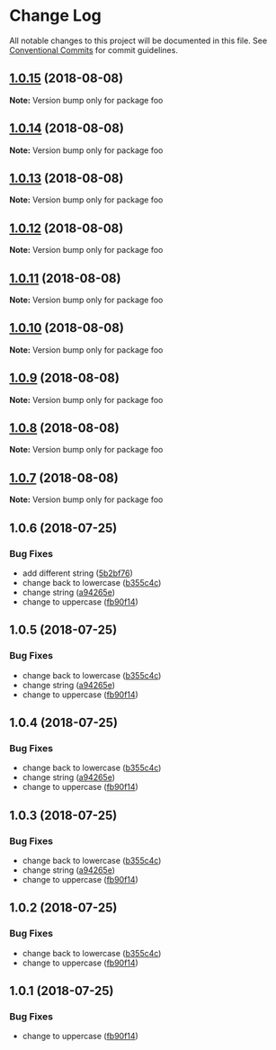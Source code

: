 # Change Log

All notable changes to this project will be documented in this file.
See [Conventional Commits](https://conventionalcommits.org) for commit guidelines.

<a name="1.0.15"></a>
## [1.0.15](https://github.com/rumtraubenuss/monorepo/compare/foo@1.0.10...foo@1.0.15) (2018-08-08)

**Note:** Version bump only for package foo





<a name="1.0.14"></a>
## [1.0.14](https://github.com/rumtraubenuss/monorepo/compare/foo@1.0.10...foo@1.0.14) (2018-08-08)

**Note:** Version bump only for package foo





<a name="1.0.13"></a>
## [1.0.13](https://github.com/rumtraubenuss/monorepo/compare/foo@1.0.10...foo@1.0.13) (2018-08-08)

**Note:** Version bump only for package foo





<a name="1.0.12"></a>
## [1.0.12](https://github.com/rumtraubenuss/monorepo/compare/foo@1.0.10...foo@1.0.12) (2018-08-08)

**Note:** Version bump only for package foo





<a name="1.0.11"></a>
## [1.0.11](https://github.com/rumtraubenuss/monorepo/compare/foo@1.0.10...foo@1.0.11) (2018-08-08)

**Note:** Version bump only for package foo





<a name="1.0.10"></a>
## [1.0.10](https://github.com/rumtraubenuss/monorepo/compare/foo@1.0.9...foo@1.0.10) (2018-08-08)

**Note:** Version bump only for package foo





<a name="1.0.9"></a>
## [1.0.9](https://github.com/rumtraubenuss/monorepo/compare/foo@1.0.8...foo@1.0.9) (2018-08-08)

**Note:** Version bump only for package foo





<a name="1.0.8"></a>
## [1.0.8](https://github.com/rumtraubenuss/monorepo/compare/foo@1.0.7...foo@1.0.8) (2018-08-08)

**Note:** Version bump only for package foo





<a name="1.0.7"></a>
## [1.0.7](https://github.com/rumtraubenuss/monorepo/compare/foo@1.0.6...foo@1.0.7) (2018-08-08)

**Note:** Version bump only for package foo





<a name="1.0.6"></a>
## 1.0.6 (2018-07-25)


### Bug Fixes

* add different string ([5b2bf76](https://github.com/rumtraubenuss/monorepo/commit/5b2bf76))
* change back to lowercase ([b355c4c](https://github.com/rumtraubenuss/monorepo/commit/b355c4c))
* change string ([a94265e](https://github.com/rumtraubenuss/monorepo/commit/a94265e))
* change to uppercase ([fb90f14](https://github.com/rumtraubenuss/monorepo/commit/fb90f14))





<a name="1.0.5"></a>
## 1.0.5 (2018-07-25)


### Bug Fixes

* change back to lowercase ([b355c4c](https://github.com/rumtraubenuss/monorepo/commit/b355c4c))
* change string ([a94265e](https://github.com/rumtraubenuss/monorepo/commit/a94265e))
* change to uppercase ([fb90f14](https://github.com/rumtraubenuss/monorepo/commit/fb90f14))





<a name="1.0.4"></a>
## 1.0.4 (2018-07-25)


### Bug Fixes

* change back to lowercase ([b355c4c](https://github.com/rumtraubenuss/monorepo/commit/b355c4c))
* change string ([a94265e](https://github.com/rumtraubenuss/monorepo/commit/a94265e))
* change to uppercase ([fb90f14](https://github.com/rumtraubenuss/monorepo/commit/fb90f14))





<a name="1.0.3"></a>
## 1.0.3 (2018-07-25)


### Bug Fixes

* change back to lowercase ([b355c4c](https://github.com/rumtraubenuss/monorepo/commit/b355c4c))
* change string ([a94265e](https://github.com/rumtraubenuss/monorepo/commit/a94265e))
* change to uppercase ([fb90f14](https://github.com/rumtraubenuss/monorepo/commit/fb90f14))





<a name="1.0.2"></a>
## 1.0.2 (2018-07-25)


### Bug Fixes

* change back to lowercase ([b355c4c](https://github.com/rumtraubenuss/monorepo/commit/b355c4c))
* change to uppercase ([fb90f14](https://github.com/rumtraubenuss/monorepo/commit/fb90f14))




<a name="1.0.1"></a>
## 1.0.1 (2018-07-25)


### Bug Fixes

* change to uppercase ([fb90f14](https://github.com/rumtraubenuss/monorepo/commit/fb90f14))
